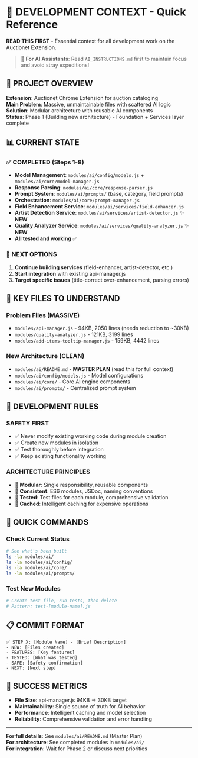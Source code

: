 # 🎯 DEVELOPMENT CONTEXT - Quick Reference

**READ THIS FIRST** - Essential context for all development work on the Auctionet Extension.

> 🤖 **For AI Assistants**: Read `AI_INSTRUCTIONS.md` first to maintain focus and avoid stray expeditions!

## 🚨 PROJECT OVERVIEW

**Extension**: Auctionet Chrome Extension for auction cataloging  
**Main Problem**: Massive, unmaintainable files with scattered AI logic  
**Solution**: Modular architecture with reusable AI components  
**Status**: Phase 1 (Building new architecture) - Foundation + Services layer complete  

## 📊 CURRENT STATE

### **✅ COMPLETED (Steps 1-8)**
- **Model Management**: `modules/ai/config/models.js` + `modules/ai/core/model-manager.js`
- **Response Parsing**: `modules/ai/core/response-parser.js` 
- **Prompt System**: `modules/ai/prompts/` (base, category, field prompts)
- **Orchestration**: `modules/ai/core/prompt-manager.js`
- **Field Enhancement Service**: `modules/ai/services/field-enhancer.js`
- **Artist Detection Service**: `modules/ai/services/artist-detector.js` ✨ **NEW**
- **Quality Analyzer Service**: `modules/ai/services/quality-analyzer.js` ✨ **NEW**
- **All tested and working** ✅

### **🎯 NEXT OPTIONS**
1. **Continue building services** (field-enhancer, artist-detector, etc.)
2. **Start integration** with existing api-manager.js
3. **Target specific issues** (title-correct over-enhancement, parsing errors)

## 🔧 KEY FILES TO UNDERSTAND

### **Problem Files (MASSIVE)**
- `modules/api-manager.js` - 94KB, 2050 lines (needs reduction to ~30KB)
- `modules/quality-analyzer.js` - 121KB, 3199 lines  
- `modules/add-items-tooltip-manager.js` - 159KB, 4442 lines

### **New Architecture (CLEAN)**
- `modules/ai/README.md` - **MASTER PLAN** (read this for full context)
- `modules/ai/config/models.js` - Model configurations
- `modules/ai/core/` - Core AI engine components
- `modules/ai/prompts/` - Centralized prompt system

## 🎯 DEVELOPMENT RULES

### **SAFETY FIRST**
- ✅ Never modify existing working code during module creation
- ✅ Create new modules in isolation  
- ✅ Test thoroughly before integration
- ✅ Keep existing functionality working

### **ARCHITECTURE PRINCIPLES**
- 🧩 **Modular**: Single responsibility, reusable components
- 📝 **Consistent**: ES6 modules, JSDoc, naming conventions
- 🧪 **Tested**: Test files for each module, comprehensive validation
- 💾 **Cached**: Intelligent caching for expensive operations

## 🚀 QUICK COMMANDS

### **Check Current Status**
```bash
# See what's been built
ls -la modules/ai/
ls -la modules/ai/config/
ls -la modules/ai/core/
ls -la modules/ai/prompts/
```

### **Test New Modules**
```bash
# Create test file, run tests, then delete
# Pattern: test-[module-name].js
```

## 📋 COMMIT FORMAT
```
✅ STEP X: [Module Name] - [Brief Description]
- NEW: [Files created]
- FEATURES: [Key features]
- TESTED: [What was tested]
- SAFE: [Safety confirmation]
- NEXT: [Next step]
```

## 🎯 SUCCESS METRICS
- **File Size**: api-manager.js 94KB → 30KB target
- **Maintainability**: Single source of truth for AI behavior
- **Performance**: Intelligent caching and model selection
- **Reliability**: Comprehensive validation and error handling

---

**For full details**: See `modules/ai/README.md` (Master Plan)  
**For architecture**: See completed modules in `modules/ai/`  
**For integration**: Wait for Phase 2 or discuss next priorities 